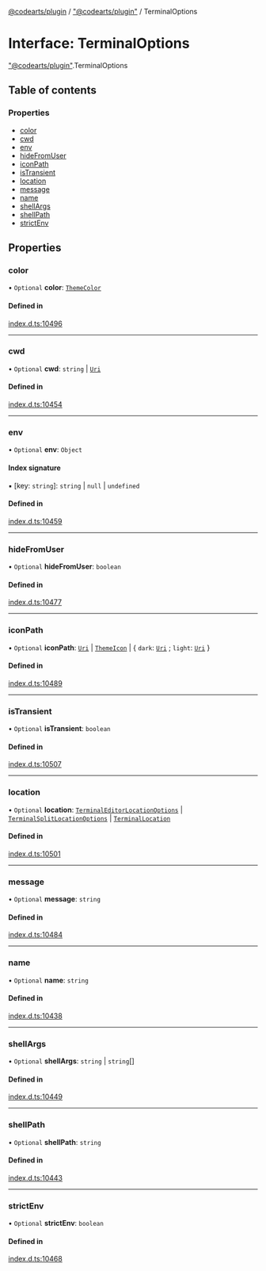 [@codearts/plugin](../README.md) / ["@codearts/plugin"](../modules/_codearts_plugin_.md) / TerminalOptions

# Interface: TerminalOptions

["@codearts/plugin"](../modules/_codearts_plugin_.md).TerminalOptions

## Table of contents

### Properties

- [color](codearts_plugin_.TerminalOptions.md#color)
- [cwd](codearts_plugin_.TerminalOptions.md#cwd)
- [env](codearts_plugin_.TerminalOptions.md#env)
- [hideFromUser](codearts_plugin_.TerminalOptions.md#hidefromuser)
- [iconPath](codearts_plugin_.TerminalOptions.md#iconpath)
- [isTransient](codearts_plugin_.TerminalOptions.md#istransient)
- [location](codearts_plugin_.TerminalOptions.md#location)
- [message](codearts_plugin_.TerminalOptions.md#message)
- [name](codearts_plugin_.TerminalOptions.md#name)
- [shellArgs](codearts_plugin_.TerminalOptions.md#shellargs)
- [shellPath](codearts_plugin_.TerminalOptions.md#shellpath)
- [strictEnv](codearts_plugin_.TerminalOptions.md#strictenv)

## Properties

### color

• `Optional` **color**: [`ThemeColor`](../classes/codearts_plugin_.ThemeColor.md)

#### Defined in

[index.d.ts:10496](https://github.com/huaweicloud/cloudide-plugin-api/blob/84e382d/index.d.ts#L10496)

___

### cwd

• `Optional` **cwd**: `string` \| [`Uri`](../classes/codearts_plugin_.Uri.md)

#### Defined in

[index.d.ts:10454](https://github.com/huaweicloud/cloudide-plugin-api/blob/84e382d/index.d.ts#L10454)

___

### env

• `Optional` **env**: `Object`

#### Index signature

▪ [key: `string`]: `string` \| ``null`` \| `undefined`

#### Defined in

[index.d.ts:10459](https://github.com/huaweicloud/cloudide-plugin-api/blob/84e382d/index.d.ts#L10459)

___

### hideFromUser

• `Optional` **hideFromUser**: `boolean`

#### Defined in

[index.d.ts:10477](https://github.com/huaweicloud/cloudide-plugin-api/blob/84e382d/index.d.ts#L10477)

___

### iconPath

• `Optional` **iconPath**: [`Uri`](../classes/codearts_plugin_.Uri.md) \| [`ThemeIcon`](../classes/codearts_plugin_.ThemeIcon.md) \| { `dark`: [`Uri`](../classes/codearts_plugin_.Uri.md) ; `light`: [`Uri`](../classes/codearts_plugin_.Uri.md)  }

#### Defined in

[index.d.ts:10489](https://github.com/huaweicloud/cloudide-plugin-api/blob/84e382d/index.d.ts#L10489)

___

### isTransient

• `Optional` **isTransient**: `boolean`

#### Defined in

[index.d.ts:10507](https://github.com/huaweicloud/cloudide-plugin-api/blob/84e382d/index.d.ts#L10507)

___

### location

• `Optional` **location**: [`TerminalEditorLocationOptions`](codearts_plugin_.TerminalEditorLocationOptions.md) \| [`TerminalSplitLocationOptions`](codearts_plugin_.TerminalSplitLocationOptions.md) \| [`TerminalLocation`](../enums/codearts_plugin_.TerminalLocation.md)

#### Defined in

[index.d.ts:10501](https://github.com/huaweicloud/cloudide-plugin-api/blob/84e382d/index.d.ts#L10501)

___

### message

• `Optional` **message**: `string`

#### Defined in

[index.d.ts:10484](https://github.com/huaweicloud/cloudide-plugin-api/blob/84e382d/index.d.ts#L10484)

___

### name

• `Optional` **name**: `string`

#### Defined in

[index.d.ts:10438](https://github.com/huaweicloud/cloudide-plugin-api/blob/84e382d/index.d.ts#L10438)

___

### shellArgs

• `Optional` **shellArgs**: `string` \| `string`[]

#### Defined in

[index.d.ts:10449](https://github.com/huaweicloud/cloudide-plugin-api/blob/84e382d/index.d.ts#L10449)

___

### shellPath

• `Optional` **shellPath**: `string`

#### Defined in

[index.d.ts:10443](https://github.com/huaweicloud/cloudide-plugin-api/blob/84e382d/index.d.ts#L10443)

___

### strictEnv

• `Optional` **strictEnv**: `boolean`

#### Defined in

[index.d.ts:10468](https://github.com/huaweicloud/cloudide-plugin-api/blob/84e382d/index.d.ts#L10468)

